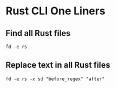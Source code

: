 # Rust CLI One Liners

## Find all Rust files

```
fd -e rs
```

## Replace text in all Rust files

```
fd -e rs -x sd "before_regex" "after"
```
